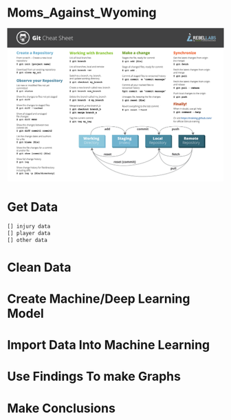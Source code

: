 # Moms_Against_Wyoming
![alt text](GitCommands.png)

# Get Data
    [] injury data
    [] player data
    [] other data

# Clean Data
    

# Create Machine/Deep Learning Model

# Import Data Into Machine Learning

# Use Findings To make Graphs

# Make Conclusions
